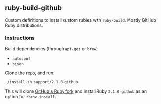 ## ruby-build-github

Custom definitions to install custom rubies with `ruby-build`. Mostly GitHub Ruby distributions.

### Instructions

Build dependencies (through `apt-get` or `brew`):

* `autoconf`
* `bison`

Clone the repo, and run:

```
./install.sh support/2.1.0-github
```

This will clone [GitHub's Ruby fork](https://github.com/github/ruby) and install Ruby `2.1.0-github` as an option for `rbenv install`.

